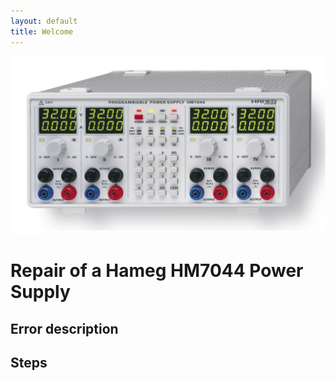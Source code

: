 ```yaml
---
layout: default
title: Welcome
---
```


![fronPanel](./pics/hm7044.jpg)

# Repair of a Hameg HM7044 Power Supply


## Error description

## Steps
